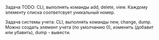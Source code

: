 Задача TODO:
CLI, выполнять команды add, delete, view. Каждому элементу списка соответсвует уникальный номер.

Задача системы учета:
CLI, выполнять команды new, change, dump. Можно создать элемент учета (по умолчанию 0), изменить (добавит или убавить), dump - вывести.